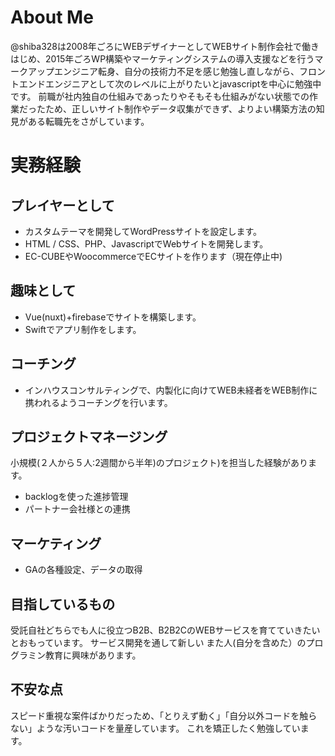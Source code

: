 # About Me

@shiba328は2008年ごろにWEBデザイナーとしてWEBサイト制作会社で働きはじめ、2015年ごろWP構築やマーケティングシステムの導入支援などを行うマークアップエンジニア転身、自分の技術力不足を感じ勉強し直しながら、フロントエンドエンジニアとして次のレベルに上がりたいとjavascriptを中心に勉強中です。
前職が社内独自の仕組みであったりやそもそも仕組みがない状態での作業だったため、正しいサイト制作やデータ収集ができず、よりよい構築方法の知見がある転職先をさがしています。

# 実務経験

## プレイヤーとして
- カスタムテーマを開発してWordPressサイトを設定します。
- HTML / CSS、PHP、JavascriptでWebサイトを開発します。
- EC-CUBEやWoocommerceでECサイトを作ります（現在停止中)

## 趣味として
- Vue(nuxt)+firebaseでサイトを構築します。
- Swiftでアプリ制作をします。

## コーチング
- インハウスコンサルティングで、内製化に向けてWEB未経者をWEB制作に携われるようコーチングを行います。

## プロジェクトマネージング
小規模(２人から５人:2週間から半年)のプロジェクト)を担当した経験があります。

- backlogを使った進捗管理
- パートナー会社様との連携

## マーケティング
- GAの各種設定、データの取得

## 目指しているもの
受託自社どちらでも人に役立つB2B、B2B2CのWEBサービスを育てていきたいとおもっています。
サービス開発を通して新しい
また人(自分を含めた）のプログラミン教育に興味があります。

## 不安な点
スピード重視な案件ばかりだっため、「とりえず動く」「自分以外コードを触らない」ような汚いコードを量産しています。
これを矯正したく勉強しています。